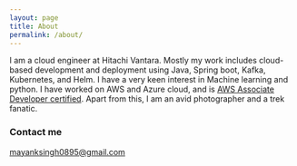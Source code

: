 ```yaml
---
layout: page
title: About
permalink: /about/
---
```


I am a cloud engineer at Hitachi Vantara.
Mostly my work includes cloud-based development and deployment using Java, Spring boot, Kafka, Kubernetes, and Helm.
I have a very keen interest in Machine learning and python.
I have worked on AWS and Azure cloud, and is [AWS Associate Developer certified](https://www.youracclaim.com/badges/c4529372-c0bd-474e-8b57-b8f15f9c653c).
Apart from this, I am an avid photographer and a trek fanatic.

### Contact me

[mayanksingh0895@gmail.com](mailto:mayanksingh0895@gmail.com)